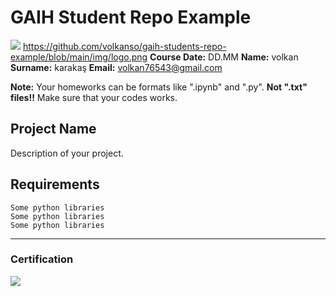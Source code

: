 
# GAIH Student Repo Example
![](img/logo.png)
https://github.com/volkanso/gaih-students-repo-example/blob/main/img/logo.png
**Course Date:** DD.MM
**Name:** volkan 
**Surname:** karakaş
**Email:** volkan76543@gmail.com  

**Note:** Your homeworks can be formats like ".ipynb" and ".py". **Not ".txt" files!!** Make sure that your codes works.  

## Project Name
Description of your project.

## Requirements
```
Some python libraries
Some python libraries
Some python libraries
```
---

### Certification
![](img/certificate_ex.png)
